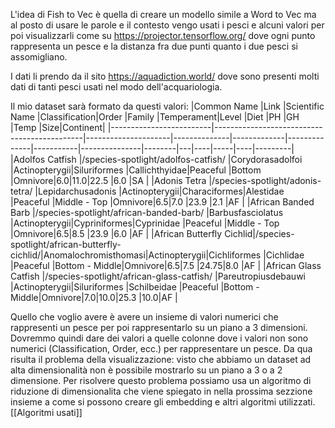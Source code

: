 L'idea di Fish to Vec è quella di creare un modello simile a Word to Vec ma al posto di usare le parole e il contesto vengo usati i pesci e alcuni valori per poi visualizzarli come su https://projector.tensorflow.org/ dove ogni punto rappresenta un pesce e la distanza fra due punti quanto i due pesci si assomigliano.

I dati li prendo da il sito https://aquadiction.world/ dove sono presenti molti dati di tanti pesci usati nel modo dell'acquariologia.

Il mio dataset sarà formato da questi valori:
|Common Name              |Link                                         |Scientific Name      |Classification|Order        |Family        |Temperament|Level          |Diet    |PH |GH  |Temp |Size|Continent|
|-------------------------|---------------------------------------------|---------------------|--------------|-------------|--------------|-----------|---------------|--------|---|----|-----|----|---------|
|Adolfos Catfish          |/species-spotlight/adolfos-catfish/          |Corydorasadolfoi     |Actinopterygii|Siluriformes |Callichthyidae|Peaceful   |Bottom         |Omnivore|6.0|11.0|22.5 |6.0 |SA       |
|Adonis Tetra             |/species-spotlight/adonis-tetra/             |Lepidarchusadonis    |Actinopterygii|Characiformes|Alestidae     |Peaceful   |Middle - Top   |Omnivore|6.5|7.0 |23.9 |2.1 |AF       |
|African Banded Barb      |/species-spotlight/african-banded-barb/      |Barbusfasciolatus    |Actinopterygii|Cypriniformes|Cyprinidae    |Peaceful   |Middle - Top   |Omnivore|6.5|8.5 |23.9 |6.0 |AF       |
|African Butterfly Cichlid|/species-spotlight/african-butterfly-cichlid/|Anomalochromisthomasi|Actinopterygii|Cichliformes |Cichlidae     |Peaceful   |Bottom - Middle|Omnivore|6.5|7.5 |24.75|8.0 |AF       |
|African Glass Catfish    |/species-spotlight/african-glass-catfish/    |Pareutropiusdebauwi  |Actinopterygii|Siluriformes |Schilbeidae   |Peaceful   |Bottom - Middle|Omnivore|7.0|10.0|25.3 |10.0|AF       |

Quello che voglio avere è avere un insieme di valori numerici che rappresenti un pesce per poi rappresentarlo su un piano a 3 dimensioni. Dovremmo quindi dare dei valori a quelle colonne dove i valori non sono numerici (Classification, Order, ecc.) per rappresentare un pesce. Da qua risulta il problema della visualizzazione: visto che abbiamo un dataset ad alta dimensionalità non è possibile mostrarlo su un piano a 3 o a 2 dimensione. Per risolvere questo problema possiamo usa un algoritmo di riduzione di dimensionalita che viene spiegato in nella prossima sezzione insieme a come si possono creare gli embedding e altri algoritmi utilizzati. [[Algoritmi usati]]